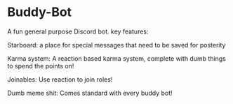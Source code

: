 # Buddy-Bot

A fun general purpose Discord bot. 
key features:

Starboard: a place for special messages that need to be saved for posterity

Karma system: A reaction based karma system, complete with dumb things to spend the points on!

Joinables: Use reaction to join roles!

Dumb meme shit: Comes standard with every buddy bot!
